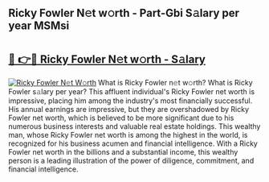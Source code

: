 ## Ricky Fowler N𝚎t w𝚘rth - Part-Gbi S𝚊lary per year MSMsi

# <h2><a href="http://gc597xf.nevu.top/?p=Ricky+Fowler">🔗 👉🔴 Ricky Fowler N𝚎t w𝚘rth - S𝚊lary</a></h2>

[![Ricky Fowler N𝚎t W𝚘rth](https://i.imgur.com/Oavwk0R.jpeg)](http://gc597xf.nevu.top/?p=Ricky+Fowler)
What is Ricky Fowler n𝚎t w𝚘rth? What is Ricky Fowler s𝚊lary per year?
This affluent individual's Ricky Fowler net worth is impressive, placing him among the industry's most financially successful. His annual earnings are impressive, but they are overshadowed by Ricky Fowler net worth, which is believed to be more significant due to his numerous business interests and valuable real estate holdings. This wealthy man, whose Ricky Fowler net worth is among the highest in the world, is recognized for his business acumen and financial intelligence. With a Ricky Fowler net worth in the billions and a substantial income, this wealthy person is a leading illustration of the power of diligence, commitment, and financial intelligence.
